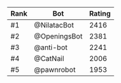 Rank|Bot|Rating
---|---|---
#1|@NilatacBot|2416
#2|@OpeningsBot|2381
#3|@anti-bot|2241
#4|@CatNail|2006
#5|@pawnrobot|1953
